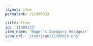 ```yaml
---
layout: item
permalink: /11300333

title: Item
id: '11300333'
item_name: 'Mage''s Savagery Headgear'
icon_url: 'item/icon/11300026.png'
---
```

